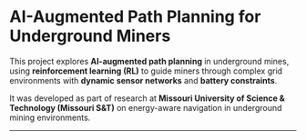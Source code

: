 # AI-Augmented Path Planning for Underground Miners

This project explores **AI-augmented path planning** in underground mines, using **reinforcement learning (RL)** to guide miners through complex grid environments with **dynamic sensor networks** and **battery constraints**.

It was developed as part of research at **Missouri University of Science & Technology (Missouri S&T)** on energy-aware navigation in underground mining environments.

---
